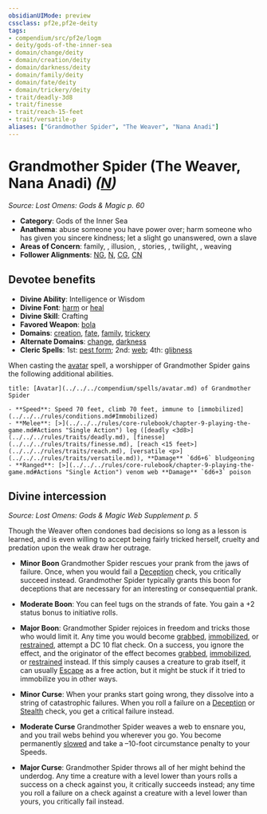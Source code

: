 ```yaml
---
obsidianUIMode: preview
cssclass: pf2e,pf2e-deity
tags:
- compendium/src/pf2e/logm
- deity/gods-of-the-inner-sea
- domain/change/deity
- domain/creation/deity
- domain/darkness/deity
- domain/family/deity
- domain/fate/deity
- domain/trickery/deity
- trait/deadly-3d8
- trait/finesse
- trait/reach-15-feet
- trait/versatile-p
aliases: ["Grandmother Spider", "The Weaver", "Nana Anadi"]
---
```

# Grandmother Spider (The Weaver, Nana Anadi) *([N](../../../rules/traits/neutral-b1.md))*  
*Source: Lost Omens: Gods & Magic p. 60*  

- **Category**: Gods of the Inner Sea
- **Anathema**: abuse someone you have power over; harm someone who has given you sincere kindness; let a slight go unanswered, own a slave
- **Areas of Concern**: family, , illusion, , stories, , twilight, , weaving
- **Follower Alignments**: [NG](../../../rules/traits/neutral-good-b1.md), [N](../../../rules/traits/neutral-b1.md), [CG](../../../rules/traits/chaotic-good-b1.md), [CN](../../../rules/traits/chaotic-neutral-b1.md)

## Devotee benefits

- **Divine Ability**: Intelligence or Wisdom
- **Divine Font**: [harm](../../spells/harm.md) or [heal](../../spells/heal.md)
- **Divine Skill**: Crafting
- **Favored Weapon**: [bola](../../equipment/items/bola-apg.md)
- **Domains**: [creation](../domains.md#Creation), [fate](../domains.md#Fate), [family](../domains.md#Family), [trickery](../domains.md#Trickery)
- **Alternate Domains**: [change](../domains.md#Change), [darkness](../domains.md#Darkness)
- **Cleric Spells**: 1st: [pest form](../../spells/pest-form.md); 2nd: [web](../../spells/web.md); 4th: [glibness](../../spells/glibness.md)

When casting the [avatar](../../spells/avatar.md) spell, a worshipper of Grandmother Spider gains the following additional abilities.

```ad-embed-avatar
title: [Avatar](../../../compendium/spells/avatar.md) of Grandmother Spider

- **Speed**: Speed 70 feet, climb 70 feet, immune to [immobilized](../../../rules/conditions.md#Immobilized)
- **Melee**: [>](../../../rules/core-rulebook/chapter-9-playing-the-game.md#Actions "Single Action") leg ([deadly <3d8>](../../../rules/traits/deadly.md), [finesse](../../../rules/traits/finesse.md), [reach <15 feet>](../../../rules/traits/reach.md), [versatile <p>](../../../rules/traits/versatile.md)), **Damage** `6d6+6` bludgeoning
- **Ranged**: [>](../../../rules/core-rulebook/chapter-9-playing-the-game.md#Actions "Single Action") venom web **Damage** `6d6+3` poison
```

## Divine intercession
*Source: Lost Omens: Gods & Magic Web Supplement p. 5*

Though the Weaver often condones bad decisions so long as a lesson is learned, and is even willing to accept being fairly tricked herself, cruelty and predation upon the weak draw her outrage.

- **Minor Boon** Grandmother Spider rescues your prank from the jaws of failure. Once, when you would fail a [Deception](../../skills.md#Deception) check, you critically succeed instead. Grandmother Spider typically grants this boon for deceptions that are necessary for an interesting or consequential prank.
- **Moderate Boon**: You can feel tugs on the strands of fate. You gain a +2 status bonus to initiative rolls.
- **Major Boon**: Grandmother Spider rejoices in freedom and tricks those who would limit it. Any time you would become [grabbed](../../../rules/conditions.md#Grabbed), [immobilized](../../../rules/conditions.md#Immobilized), or [restrained](../../../rules/conditions.md#Restrained), attempt a DC 10 flat check. On a success, you ignore the effect, and the originator of the effect becomes [grabbed](../../../rules/conditions.md#Grabbed), [immobilized](../../../rules/conditions.md#Immobilized), or [restrained](../../../rules/conditions.md#Restrained) instead. If this simply causes a creature to grab itself, it can usually [Escape](../../../rules/actions/escape.md) as a free action, but it might be stuck if it tried to immobilize you in other ways.

- **Minor Curse**: When your pranks start going wrong, they dissolve into a string of catastrophic failures. When you roll a failure on a [Deception](../../skills.md#Deception) or [Stealth](../../skills.md#Stealth) check, you get a critical failure instead.
- **Moderate Curse** Grandmother Spider weaves a web to ensnare you, and you trail webs behind you wherever you go. You become permanently [slowed](../../../rules/conditions.md#Slowed) and take a –10-foot circumstance penalty to your Speeds.
- **Major Curse**: Grandmother Spider throws all of her might behind the underdog. Any time a creature with a level lower than yours rolls a success on a check against you, it critically succeeds instead; any time you roll a failure on a check against a creature with a level lower than yours, you critically fail instead.
